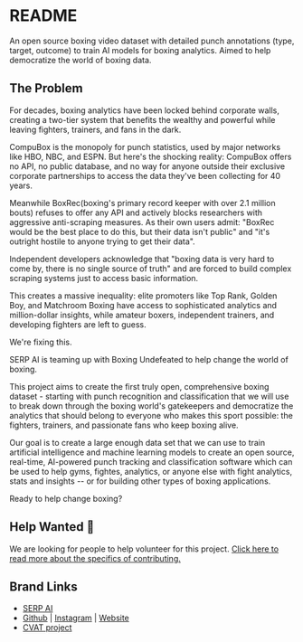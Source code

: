 # README

An open source boxing video dataset with detailed punch annotations (type, target, outcome) to train AI models for boxing analytics. Aimed to help democratize the world of boxing data.

## The Problem

For decades, boxing analytics have been locked behind corporate walls, creating a two-tier system that benefits the wealthy and powerful while leaving fighters, trainers, and fans in the dark.

CompuBox is the monopoly for punch statistics, used by major networks like HBO, NBC, and ESPN. But here's the shocking reality: CompuBox offers no API, no public database, and no way for anyone outside their exclusive corporate partnerships to access the data they've been collecting for 40 years. 

Meanwhile BoxRec(boxing's primary record keeper with over 2.1 million bouts) refuses to offer any API and actively blocks researchers with aggressive anti-scraping measures. As their own users admit: "BoxRec would be the best place to do this, but their data isn't public" and "it's outright hostile to anyone trying to get their data". 

Independent developers acknowledge that "boxing data is very hard to come by, there is no single source of truth" and are forced to build complex scraping systems just to access basic information.

This creates a massive inequality: elite promoters like Top Rank, Golden Boy, and Matchroom Boxing have access to sophisticated analytics and million-dollar insights, while amateur boxers, independent trainers, and developing fighters are left to guess. 

We're fixing this. 

SERP AI is teaming up with Boxing Undefeated to help change the world of boxing.

This project aims to create the first truly open, comprehensive boxing dataset - starting with punch recognition and classification that we will use to break down through the boxing world's gatekeepers and democratize the analytics that should belong to everyone who makes this sport possible: the fighters, trainers, and passionate fans who keep boxing alive.

Our goal is to create a large enough data set that we can use to train artificial intelligence and machine learning models to create an open source, real-time, AI-powered punch tracking and classification software which can be used to help gyms, fightes, analytics, or anyone else with fight analytics, stats and insights -- or for building other types of boxing applications.

Ready to help change boxing?

## Help Wanted 🤝

We are looking for people to help volunteer for this project. [Click here to read more about the specifics of contributing.](https://github.com/serp-ai/boxing-punch-recognition-dataset/tree/main?tab=contributing-ov-file)


## Brand Links
- [SERP AI](https://github.com/serp-ai)
- [Github](https://github.com/boxingundefeated/) | [Instagram](https://instagram.com/boxundefeated) | [Website](https://boxingundefeated.com/)
- [CVAT project](https://app.cvat.ai/projects/293796?page=1&pageSize=10)
